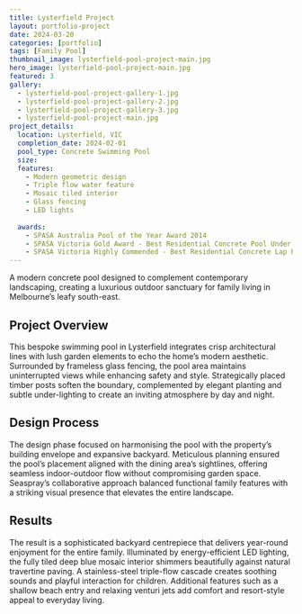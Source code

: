 ```yaml
---
title: Lysterfield Project
layout: portfolio-project
date: 2024-03-20
categories: [portfolio]
tags: [Family Pool]
thumbnail_image: lysterfield-pool-project-main.jpg
hero_image: lysterfield-pool-project-main.jpg
featured: 3
gallery:
  - lysterfield-pool-project-gallery-1.jpg
  - lysterfield-pool-project-gallery-2.jpg
  - lysterfield-pool-project-gallery-3.jpg
  - lysterfield-pool-project-main.jpg
project_details:
  location: Lysterfield, VIC
  completion_date: 2024-02-01
  pool_type: Concrete Swimming Pool
  size: 
  features:
    - Modern geometric design
    - Triple flow water feature
    - Mosaic tiled interior
    - Glass fencing
    - LED lights
  
  awards:
    - SPASA Australia Pool of the Year Award 2014
    - SPASA Victoria Gold Award - Best Residential Concrete Pool Under $100,000
    - SPASA Victoria Highly Commended - Best Residential Concrete Lap Pool
---
```


A modern concrete pool designed to complement contemporary landscaping, creating a luxurious outdoor sanctuary for family living in Melbourne’s leafy south-east.

## Project Overview

This bespoke swimming pool in Lysterfield integrates crisp architectural lines with lush garden elements to echo the home’s modern aesthetic. Surrounded by frameless glass fencing, the pool area maintains uninterrupted views while enhancing safety and style. Strategically placed timber posts soften the boundary, complemented by elegant planting and subtle under-lighting to create an inviting atmosphere by day and night.


## Design Process

The design phase focused on harmonising the pool with the property’s building envelope and expansive backyard. Meticulous planning ensured the pool’s placement aligned with the dining area’s sightlines, offering seamless indoor-outdoor flow without compromising garden space. Seaspray’s collaborative approach balanced functional family features with a striking visual presence that elevates the entire landscape.

## Results

The result is a sophisticated backyard centrepiece that delivers year-round enjoyment for the entire family. Illuminated by energy-efficient LED lighting, the fully tiled deep blue mosaic interior shimmers beautifully against natural travertine paving. A stainless-steel triple-flow cascade creates soothing sounds and playful interaction for children. Additional features such as a shallow beach entry and relaxing venturi jets add comfort and resort-style appeal to everyday living.